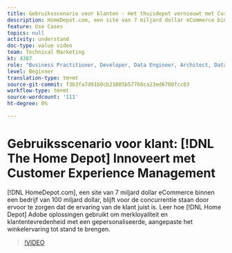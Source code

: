 ```yaml
---
title: Gebruiksscenario voor klanten - Het thuisdepot vernieuwt met Customer Experience Management
description: HomeDepot.com, een site van 7 miljard dollar eCommerce binnen een bedrijf van 100 miljard dollar, blijft voor de concurrentie door ervoor te zorgen dat de ervaring van de klant correct is. Leer hoe het Depot van het Huis Adobe oplossingen gebruikt om merkloyaliteit en klantentevredenheid met een gepersonaliseerde, aangepaste het winkelervaring tot stand te brengen.
feature: Use Cases
topics: null
activity: understand
doc-type: value video
team: Technical Marketing
kt: 4387
role: "Business Practitioner, Developer, Data Engineer, Architect, Data Architect, Administrator, Leader"
level: Beginner
translation-type: tm+mt
source-git-commit: f3b3fa7d91b0cb21005b57768ca23ed6700fcc03
workflow-type: tm+mt
source-wordcount: '111'
ht-degree: 0%

---
```



# Gebruiksscenario voor klant: [!DNL The Home Depot] Innoveert met Customer Experience Management

[!DNL HomeDepot.com], een site van 7 miljard dollar eCommerce binnen een bedrijf van 100 miljard dollar, blijft voor de concurrentie staan door ervoor te zorgen dat de ervaring van de klant juist is. Leer hoe [!DNL Home Depot] Adobe oplossingen gebruikt om merkloyaliteit en klantentevredenheid met een gepersonaliseerde, aangepaste het winkelervaring tot stand te brengen.

>[!VIDEO](https://video.tv.adobe.com/v/31506/?quality=12)
